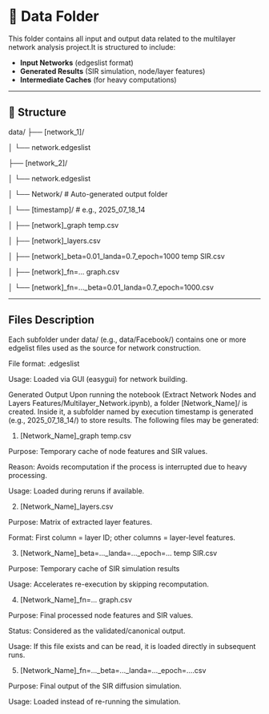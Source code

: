 # 📁 Data Folder

This folder contains all input and output data related to the multilayer network analysis project.It is structured to include:

- **Input Networks** (edgeslist format)
- **Generated Results** (SIR simulation, node/layer features)
- **Intermediate Caches** (for heavy computations)

---

## 📂 Structure


data/
├── [network_1]/

│   └── network.edgeslist

├── [network_2]/

│     └── network.edgeslist

│    	└── Network/              # Auto-generated output folder

│     └── [timestamp]/       # e.g., 2025_07_18_14

│	       ├── [network]_graph temp.csv

│	       ├── [network]_layers.csv

│	       ├── [network]_beta=0.01_landa=0.7_epoch=1000 temp SIR.csv

│	       ├── [network]_fn=... graph.csv

│	       └── [network]_fn=..._beta=0.01_landa=0.7_epoch=1000.csv

---
## Files Description

Each subfolder under data/ (e.g., data/Facebook/) contains one or more edgelist files used as the source for network construction.

File format: .edgeslist

Usage: Loaded via GUI (easygui) for network building.

Generated Output
Upon running the notebook (Extract Network Nodes and Layers Features/Multilayer_Network.ipynb), a folder [Network_Name]/ is created. Inside it, a subfolder named by execution timestamp is generated (e.g., 2025_07_18_14/) to store results. The following files may be generated:

1. [Network_Name]_graph temp.csv

  Purpose: Temporary cache of node features and SIR values.
  
  Reason: Avoids recomputation if the process is interrupted due to heavy processing.
  
  Usage: Loaded during reruns if available.

2. [Network_Name]_layers.csv

  Purpose: Matrix of extracted layer features.
  
  Format: First column = layer ID; other columns = layer-level features.

3. [Network_Name]_beta=..._landa=..._epoch=... temp SIR.csv

  Purpose: Temporary cache of SIR simulation results
  
  Usage: Accelerates re-execution by skipping recomputation.

4. [Network_Name]_fn=... graph.csv

  Purpose: Final processed node features and SIR values.
  
  Status: Considered as the validated/canonical output.
  
  Usage: If this file exists and can be read, it is loaded directly in subsequent runs.

5. [Network_Name]_fn=..._beta=..._landa=..._epoch=....csv

  Purpose: Final output of the SIR diffusion simulation.
  
  Usage: Loaded instead of re-running the simulation.


